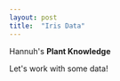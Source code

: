 ```yaml
---
layout: post
title:  "Iris Data"
---
```


Hannuh's **Plant Knowledge**

Let's work with some data!



